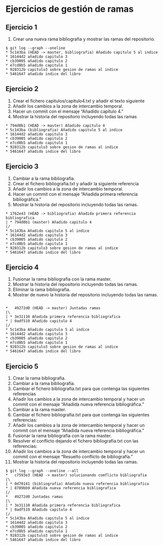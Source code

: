 # Ejercicios de gestión de ramas
## Ejercicio 1
1. Crear una nueva rama bibliografia y mostrar las ramas del repositorio.

~~~~
$ git log --graph --oneline
* 5c143ba (HEAD -> master, bibliografia) Añadido capitulo 5 al indice
* 16144d2 añadido capitulo 3
* cb39005 añadido capitulo 2
* e7cd8b5 añadido capitulo 1
* 928312b capitulo3 sobre gesion de ramas al indice
* 5461647 añadido indice del libro
~~~~

## Ejercicio 2
1. Crear el fichero capitulos/capitulo4.txt y añadir el texto siguiente
2. Añadir los cambios a la zona de intercambio temporal.
3. Hacer un commit con el mensaje “Añadido capítulo 4.”
4. Mostrar la historia del repositorio incluyendo todas las ramas

~~~~
* 794d0b1 (HEAD -> master) Añadido capitulo 4
* 5c143ba (bibliografia) Añadido capitulo 5 al indice
* 16144d2 añadido capitulo 3
* cb39005 añadido capitulo 2
* e7cd8b5 añadido capitulo 1
* 928312b capitulo3 sobre gesion de ramas al indice
* 5461647 añadido indice del libro
~~~~

## Ejercicio 3
1. Cambiar a la rama bibliografia.
2. Crear el fichero bibliografia.txt y añadir la siguiente referencia
3. Añadir los cambios a la zona de intercambio temporal.
4. Hacer un commit con el mensaje “Añadida primera referencia bibliográfica.”
5. Mostrar la historia del repositorio incluyendo todas las ramas.

~~~~
* 1762e43 (HEAD -> bibliografia) Añadida primera referencia bibliografica
| * 794d0b1 (master) Añadido capitulo 4
|/
* 5c143ba Añadido capitulo 5 al indice
* 16144d2 añadido capitulo 3
* cb39005 añadido capitulo 2
* e7cd8b5 añadido capitulo 1
* 928312b capitulo3 sobre gesion de ramas al indice
* 5461647 añadido indice del libro
~~~~

## Ejercicio 4
1. Fusionar la rama bibliografia con la rama master.
2. Mostrar la historia del repositorio incluyendo todas las ramas.
3. Eliminar la rama bibliografia.
4. Mostrar de nuevo la historia del repositorio incluyendo todas las ramas.

~~~~

*   49272d0 (HEAD -> master) Juntadas ramas
|\
| * 3e31110 Añadida primera referencia bibliografica
* | 0adf519 Añadido capitulo 4
|/
* 5c143ba Añadido capitulo 5 al indice
* 16144d2 añadido capitulo 3
* cb39005 añadido capitulo 2
* e7cd8b5 añadido capitulo 1
* 928312b capitulo3 sobre gesion de ramas al indice
* 5461647 añadido indice del libro

~~~~
## Ejercicio 5
1. Crear la rama bibliografia.
2. Cambiar a la rama bibliografia.
3. Cambiar el fichero bibliografia.txt para que contenga las siguientes referencias
4. Añadir los cambios a la zona de intercambio temporal y hacer un commit con el
mensaje “Añadida nueva referencia bibliográfica.”
5. Cambiar a la rama master.
6. Cambiar el fichero bibliografia.txt para que contenga las siguientes referencias:
7. Añadir los cambios a la zona de intercambio temporal y hacer un commit con el
mensaje “Añadida nueva referencia bibliográfica.”
8. Fusionar la rama bibliografia con la rama master.
9. Resolver el conflicto dejando el fichero bibliografia.txt con las referencias:
10. Añadir los cambios a la zona de intercambio temporal y hacer un commit con el
mensaje “Resuelto conflicto de bibliografía.”
11. Mostrar la historia del repositorio incluyendo todas las ramas.

~~~~
$ git log --graph --oneline --all
*   c7593e3 (HEAD -> master) solucionando comflicto bibliografia
|\
| * 0d70141 (bibliografia) Añadido nueva referencia bibliografica
* | 8789bb9 Añadida nueva referencia bibliografica
|/
*   49272d0 Juntadas ramas
|\
| * 3e31110 Añadida primera referencia bibliografica
* | 0adf519 Añadido capitulo 4
|/
* 5c143ba Añadido capitulo 5 al indice
* 16144d2 añadido capitulo 3
* cb39005 añadido capitulo 2
* e7cd8b5 añadido capitulo 1
* 928312b capitulo3 sobre gesion de ramas al indice
* 5461647 añadido indice del libro
~~~~

